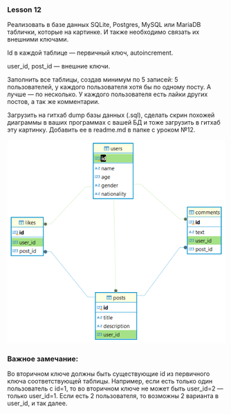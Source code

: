 ### Lesson 12

Реализовать в базе данных SQLite, Postgres, MySQL или MariaDB таблички, которые на картинке. И также необходимо связать их внешними ключами.

Id в каждой таблице — первичный ключ, autoincrement.

user_id, post_id — внешние ключи.

Заполнить все таблицы, создав минимум по 5 записей: 5 пользователей, у каждого пользователя хотя бы по одному посту. А лучше — по несколько. У каждого пользователя есть лайки других постов, а так же комментарии.

Загрузить на гитхаб dump базы данных (.sql), сделать скрин похожей диаграммы в ваших программах с вашей БД и тоже загрузить в гитхаб эту картинку. Добавить ее в readme.md в папке с уроком №12.

![users.png](users.png)

### Важное замечание:

Во вторичном ключе должны быть существующие id из первичного ключа соответствующей таблицы. Например, если есть только один пользователь с id=1, то во вторичном ключе не может быть user_id=2 — только user_id=1. Если есть 2 пользователя, то возможны 2 варианта в user_id, и так далее.

